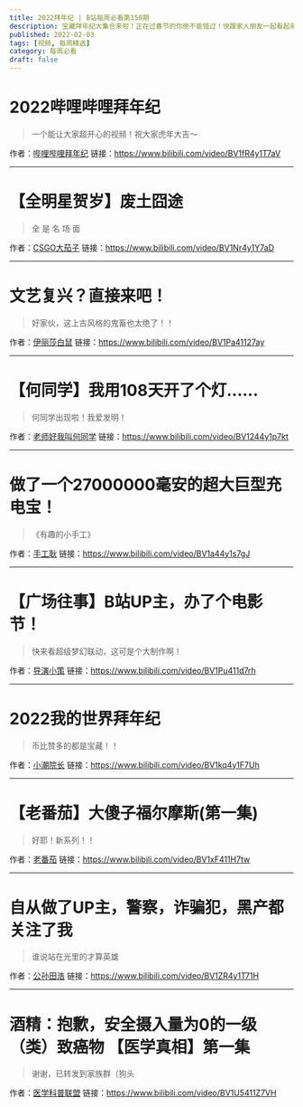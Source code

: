 ```yaml
---
title: 2022拜年纪 | B站每周必看第150期
description: 宝藏拜年纪大集合来啦！正在过春节的你绝不能错过！快跟家人朋友一起看起来吧～
published: 2022-02-03
tags: [视频, 每周精选]
category: 每周必看
draft: false
---
```


# 2022哔哩哔哩拜年纪
> 一个能让大家超开心的视频！祝大家虎年大吉～

作者：[哔哩哔哩拜年纪](https://space.bilibili.com/1868902080)
链接：https://www.bilibili.com/video/BV1fR4y1T7aV

---

# 【全明星贺岁】废土囧途
> 全 是 名 场 面

作者：[CSGO大茄子](https://space.bilibili.com/381435385)
链接：https://www.bilibili.com/video/BV1Nr4y1Y7aD

---

# 文艺复兴？直接来吧！
> 好家伙，这上古风格的鬼畜也太绝了！！

作者：[伊丽莎白鼠](https://space.bilibili.com/375375)
链接：https://www.bilibili.com/video/BV1Pa41127ay

---

# 【何同学】我用108天开了个灯......
> 何同学出现啦！我爱发明！

作者：[老师好我叫何同学](https://space.bilibili.com/163637592)
链接：https://www.bilibili.com/video/BV1244y1p7kt

---

# 做了一个27000000毫安的超大巨型充电宝！
> 《有趣的小手工》

作者：[手工耿](https://space.bilibili.com/280793434)
链接：https://www.bilibili.com/video/BV1a44y1s7gJ

---

# 【广场往事】B站UP主，办了个电影节！
> 快来看超级梦幻联动，这可是个大制作啊！

作者：[导演小策](https://space.bilibili.com/81824112)
链接：https://www.bilibili.com/video/BV1Pu411d7rh

---

# 2022我的世界拜年纪
> 币比赞多的都是宝藏！！

作者：[小潮院长](https://space.bilibili.com/5970160)
链接：https://www.bilibili.com/video/BV1kq4y1F7Uh

---

# 【老番茄】大傻子福尔摩斯(第一集)
> 好耶！新系列！！

作者：[老番茄](https://space.bilibili.com/546195)
链接：https://www.bilibili.com/video/BV1xF411H7tw

---

# 自从做了UP主，警察，诈骗犯，黑产都关注了我
> 谁说站在光里的才算英雄

作者：[公孙田浩](https://space.bilibili.com/512574759)
链接：https://www.bilibili.com/video/BV1ZR4y1T71H

---

# 酒精：抱歉，安全摄入量为0的一级（类）致癌物  【医学真相】第一集
> 谢谢，已转发到家族群（狗头

作者：[医学科普联盟](https://space.bilibili.com/38598226)
链接：https://www.bilibili.com/video/BV1U5411Z7VH

